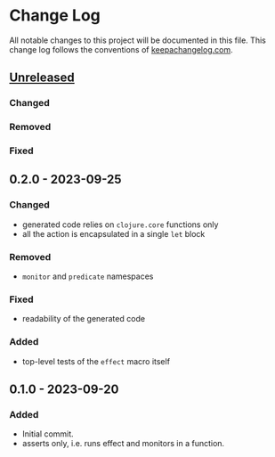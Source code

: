 # Change Log
All notable changes to this project will be documented in this file. This change log follows the conventions of [keepachangelog.com](http://keepachangelog.com/).

## [Unreleased]
### Changed
### Removed
### Fixed

## 0.2.0 - 2023-09-25
### Changed
- generated code relies on `clojure.core` functions only
- all the action is encapsulated in a single `let` block

### Removed
- `monitor` and `predicate` namespaces

### Fixed
- readability of the generated code

### Added
- top-level tests of the `effect` macro itself

## 0.1.0 - 2023-09-20
### Added
- Initial commit.
- asserts only, i.e. runs effect and monitors in a function.

[Unreleased]: https://github.com/eureton/effective/compare/0.2.0...HEAD
[0.2.0]: https://github.com/eureton/effective/compare/0.1.0...0.2.0
